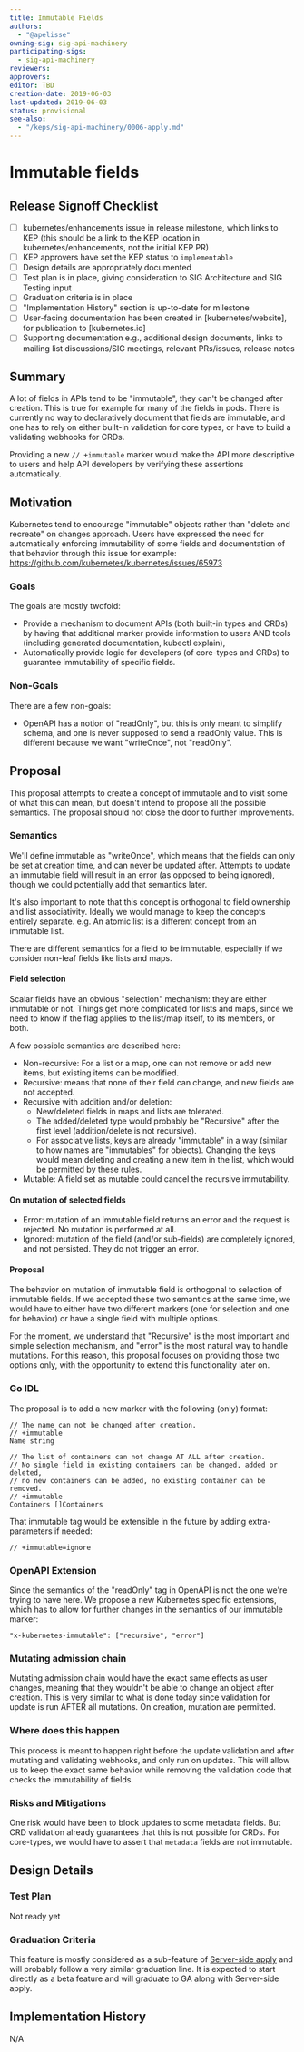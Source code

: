 ```yaml
---
title: Immutable Fields
authors:
  - "@apelisse"
owning-sig: sig-api-machinery
participating-sigs:
  - sig-api-machinery
reviewers:
approvers:
editor: TBD
creation-date: 2019-06-03
last-updated: 2019-06-03
status: provisional
see-also:
  - "/keps/sig-api-machinery/0006-apply.md"
---
```


# Immutable fields

## Release Signoff Checklist

- [ ] kubernetes/enhancements issue in release milestone, which links to KEP (this should be a link to the KEP location in kubernetes/enhancements, not the initial KEP PR)
- [ ] KEP approvers have set the KEP status to `implementable`
- [ ] Design details are appropriately documented
- [ ] Test plan is in place, giving consideration to SIG Architecture and SIG Testing input
- [ ] Graduation criteria is in place
- [ ] "Implementation History" section is up-to-date for milestone
- [ ] User-facing documentation has been created in [kubernetes/website], for publication to [kubernetes.io]
- [ ] Supporting documentation e.g., additional design documents, links to mailing list discussions/SIG meetings, relevant PRs/issues, release notes

## Summary

A lot of fields in APIs tend to be "immutable", they can't be changed after
creation. This is true for example for many of the fields in pods. There is
currently no way to declaratively document that fields are immutable, and one
has to rely on either built-in validation for core types, or have to build a
validating webhooks for CRDs.

Providing a new `// +immutable` marker would make the API more descriptive to
users and help API developers by verifying these assertions automatically.

## Motivation

Kubernetes tend to encourage "immutable" objects rather than "delete and
recreate" on changes approach. Users have expressed the need for automatically
enforcing immutability of some fields and documentation of that behavior through
this issue for example: https://github.com/kubernetes/kubernetes/issues/65973

### Goals

The goals are mostly twofold:
- Provide a mechanism to document APIs (both built-in types and CRDs) by having
  that additional marker provide information to users AND tools (including
  generated documentation, kubectl explain),
- Automatically provide logic for developers (of core-types and CRDs) to
  guarantee immutability of specific fields.

### Non-Goals

There are a few non-goals:
- OpenAPI has a notion of "readOnly", but this is only meant to simplify schema,
  and one is never supposed to send a readOnly value. This is different because
  we want "writeOnce", not "readOnly".

## Proposal

This proposal attempts to create a concept of immutable and to visit some of
what this can mean, but doesn't intend to propose all the possible
semantics. The proposal should not close the door to further improvements.

### Semantics

We'll define immutable as "writeOnce", which means that the fields can only be
set at creation time, and can never be updated after. Attempts to update an
immutable field will result in an error (as opposed to being ignored), though we
could potentially add that semantics later.

It's also important to note that this concept is orthogonal to field ownership
and list associativity. Ideally we would manage to keep the concepts entirely
separate. e.g. An atomic list is a different concept from an immutable list.

There are different semantics for a field to be immutable, especially if we
consider non-leaf fields like lists and maps.

#### Field selection

Scalar fields have an obvious "selection" mechanism: they are either immutable
or not. Things get more complicated for lists and maps, since we need to know if
the flag applies to the list/map itself, to its members, or both.

A few possible semantics are described here:

- Non-recursive: For a list or a map, one can not remove or add new items, but
  existing items can be modified.
- Recursive: means that none of their field can change, and new fields are not
  accepted.
- Recursive with addition and/or deletion:
  - New/deleted fields in maps and lists are tolerated.
  - The added/deleted type would probably be "Recursive" after the first level
    (addition/delete is not recursive).
  - For associative lists, keys are already "immutable" in a way (similar to how
    names are "immutables" for objects). Changing the keys would mean deleting
    and creating a new item in the list, which would be permitted by these
    rules.
- Mutable: A field set as mutable could cancel the recursive immutability.

#### On mutation of selected fields

- Error: mutation of an immutable field returns an error and the request is
  rejected. No mutation is performed at all.
- Ignored: mutation of the field (and/or sub-fields) are completely ignored, and
  not persisted. They do not trigger an error.

#### Proposal

The behavior on mutation of immutable field is orthogonal to selection of
immutable fields. If we accepted these two semantics at the same time, we would
have to either have two different markers (one for selection and one for
behavior) or have a single field with multiple options.

For the moment, we understand that "Recursive" is the most important and simple
selection mechanism, and "error" is the most natural way to handle
mutations. For this reason, this proposal focuses on providing those two options
only, with the opportunity to extend this functionality later on.

### Go IDL

The proposal is to add a new marker with the following (only) format:

```
// The name can not be changed after creation.
// +immutable
Name string

// The list of containers can not change AT ALL after creation.
// No single field in existing containers can be changed, added or deleted,
// no new containers can be added, no existing container can be removed.
// +immutable
Containers []Containers
```

That immutable tag would be extensible in the future by adding extra-parameters if needed:
```
// +immutable=ignore
```

### OpenAPI Extension

Since the semantics of the "readOnly" tag in OpenAPI is not the one we're trying
to have here.  We propose a new Kubernetes specific extensions, which has to
allow for further changes in the semantics of our immutable marker:
```
"x-kubernetes-immutable": ["recursive", "error"]
```

### Mutating admission chain

Mutating admission chain would have the exact same effects as user changes,
meaning that they wouldn't be able to change an object after creation. This is
very similar to what is done today since validation for update is run AFTER all
mutations. On creation, mutation are permitted.

### Where does this happen

This process is meant to happen right before the update validation and after
mutating and validating webhooks, and only run on updates. This will allow us to
keep the exact same behavior while removing the validation code that checks the
immutability of fields.

### Risks and Mitigations

One risk would have been to block updates to some metadata fields. But CRD
validation already guarantees that this is not possible for CRDs.  For
core-types, we would have to assert that `metadata` fields are not immutable.

## Design Details

### Test Plan

Not ready yet

### Graduation Criteria

This feature is mostly considered as a sub-feature of [Server-side
apply](https://github.com/kubernetes/enhancement/pull/555) and will probably
follow a very similar graduation line. It is expected to start directly as a
beta feature and will graduate to GA along with Server-side apply.

## Implementation History

N/A
